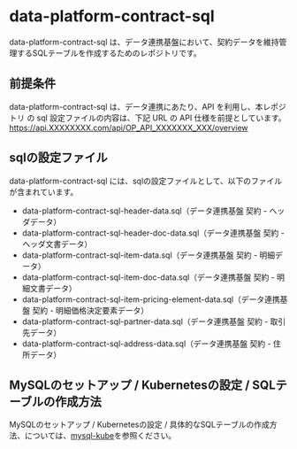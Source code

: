 # data-platform-contract-sql 

data-platform-contract-sql は、データ連携基盤において、契約データを維持管理するSQLテーブルを作成するためのレポジトリです。  

## 前提条件  
data-platform-contract-sql は、データ連携にあたり、API を利用し、本レポジトリ の sql 設定ファイルの内容は、下記 URL の API 仕様を前提としています。  
https://api.XXXXXXXX.com/api/OP_API_XXXXXXX_XXX/overview   

## sqlの設定ファイル

data-platform-contract-sql には、sqlの設定ファイルとして、以下のファイルが含まれています。    

* data-platform-contract-sql-header-data.sql（データ連携基盤 契約 - ヘッダデータ）
* data-platform-contract-sql-header-doc-data.sql（データ連携基盤 契約 - ヘッダ文書データ）
* data-platform-contract-sql-item-data.sql（データ連携基盤 契約 - 明細データ）
* data-platform-contract-sql-item-doc-data.sql（データ連携基盤 契約 - 明細文書データ）
* data-platform-contract-sql-item-pricing-element-data.sql（データ連携基盤 契約 - 明細価格決定要素データ）
* data-platform-contract-sql-partner-data.sql（データ連携基盤 契約 - 取引先データ）
* data-platform-contract-sql-address-data.sql（データ連携基盤 契約 - 住所データ）

## MySQLのセットアップ / Kubernetesの設定 / SQLテーブルの作成方法
MySQLのセットアップ / Kubernetesの設定 / 具体的なSQLテーブルの作成方法、については、[mysql-kube](https://github.com/latonaio/mysql-kube)を参照ください。  
